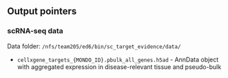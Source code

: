 ## Output pointers

### scRNA-seq data

Data folder: `/nfs/team205/ed6/bin/sc_target_evidence/data/`

- `cellxgene_targets_{MONDO_ID}.pbulk_all_genes.h5ad` - AnnData object with aggregated expression in disease-relevant tissue and pseudo-bulk

